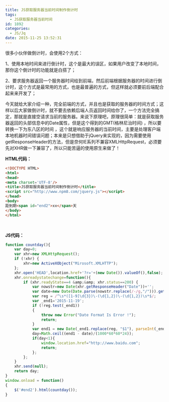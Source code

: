 ```yaml
---
title: JS获取服务器当前时间制作倒计时
tags:
  - JS获取服务器当前时间
id: 1892
categories:
  - JS/Jq
date: 2015-11-25 13:52:31
---
```


很多小伙伴做倒计时，会使用2个方式：

1、使用本地时间来进行倒计时，这个是最大的误区，如果用户改变了本地时间，那你这个倒计时的功能就是白搭了；

2、要求服务器返回一个服务器时间给到前端，然后前端根据服务器的时间进行倒计时，这个方式是最常用的方式，也是最普遍的方式，但这样就必须要前后端配合起来来开发了；

今天就给大家介绍一种，完全前端的方式，并且也是获取的服务器的时间方式；这样以后大家做倒计时，就不要去依赖后端人员返回时间给你了，一个方法完全搞定，那就是直接空请求当前的服务器。来说下原理吧，原理很简单：就是获取服务器返回的头部信息中的Date属性，但是这个得到的GMT(格林尼治时间) ，所以要转换一下为东八区的时间 ，这个就是响应服务器的当前时间，主要是处理客户端本地机器时间错误问题；本来是只想借助于jQuery来实现的，因为需要使用getResponseHeader的方法，但是奈何IE系列不兼容XMLHttpRequest，必须要先对XHR做一下兼容了，所以只能苦逼的使用原生来做了！

**HTML代码：**
```html
<!DOCTYPE HTML>
<html>
<head>
<meta charset='UTF-8'/>
<title>JS获取服务器当前时间制作倒计时</title>
<script src="http://www.npm8.com/jquery.js"></script>
</head>
<body>
距到期<span id="end2">xx</span>天
</body>
</html>
```
&nbsp;

**JS代码：**
```javascript
function countday(){
    var day=0;
    var xhr=new XMLHttpRequest();
    if (!xhr) {
        xhr=new ActiveXObject("Mirosoft.XMLHTTP");
    };
    xhr.open('HEAD',location.href+'?r='+(new Date()).valueOf(),false);
    xhr.onreadystatechange=function(){
        if (xhr.readyState==4 &amp;&amp; xhr.status==200) {
            var nowstr=new Date(xhr.getResponseHeader("Date"))+'';
            var date=new Date(Date.parse(nowstr.replace(/-/g,"/"))).getTime();
            var reg = /^\s*([1-9]\d{3})\-(\d{1,2})\-(\d{1,2})\s*$/;
            var _end1='2015-11-19';
            if (!reg.test(_end1)) 
            {
                throw new Error("Date Format Is Error !");
                return;
            }
            var end1 = new Date(_end1.replace(reg, "$1"), parseInt(_end1.replace(reg, "$2")) - 1, _end1.replace(reg, "$3"));
            day=Math.ceil((end1 - date)/(1000*60*60*24));
            if(day<1){
                window.location.href="http://www.baidu.com";
                return;
            };
        };
    }
    xhr.send(null);
    return day;
}
window.onload = function() 
{
    $('#end2').html(countday());
}
```